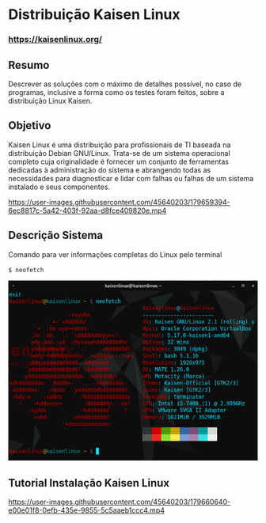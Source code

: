 # Distribuição Kaisen Linux
### https://kaisenlinux.org/
## Resumo
Descrever as soluções com o máximo de detalhes possível, no caso de programas, inclusive a forma como os testes foram feitos, sobre a distribuição Linux Kaisen.

## Objetivo
Kaisen Linux é uma distribuição para profissionais de TI baseada na distribuição Debian GNU/Linux. Trata-se de um sistema operacional completo cuja originalidade é fornecer um conjunto de ferramentas dedicadas à administração do sistema e abrangendo todas as necessidades para diagnosticar e lidar com falhas ou falhas de um sistema instalado e seus componentes.

https://user-images.githubusercontent.com/45640203/179659394-6ec8817c-5a42-403f-92aa-d8fce409820e.mp4

## Descrição Sistema

Comando para ver informações completas do Linux pelo terminal

    $ neofetch
 
![Neofetch](https://github.com/Lucasx10/LucasPrado_GuilhermeAraujo_dist_os_rr_2022/blob/main/Midias/Comando%20neofetch.png)

## Tutorial Instalação Kaisen Linux

https://user-images.githubusercontent.com/45640203/179660640-e00e01f8-0efb-435e-9855-5c5aaeb1ccc4.mp4



